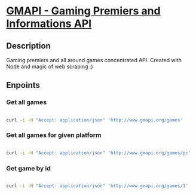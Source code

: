 # [GMAPI - Gaming Premiers and Informations API](http://www.gmapi.org/)

## Description

Gaming premiers and all around games concentrated API. Created with Node and magic of web scraping :) 

## Enpoints

### Get all games

```bash

curl -i -H "Accept: application/json" 'http://www.gmapi.org/games'

```

### Get all games for given platform

```bash

curl -i -H "Accept: application/json" 'http://www.gmapi.org/games/pc'

```

### Get game by id

```bash

curl -i -H "Accept: application/json" 'http://www.gmapi.org/games/1'

```





